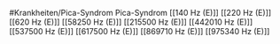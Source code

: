 #Krankheiten/Pica-Syndrom
Pica-Syndrom
[[140 Hz (E)]]
[[220 Hz (E)]]
[[620 Hz (E)]]
[[58250 Hz (E)]]
[[215500 Hz (E)]]
[[442010 Hz (E)]]
[[537500 Hz (E)]]
[[617500 Hz (E)]]
[[869710 Hz (E)]]
[[975340 Hz (E)]]